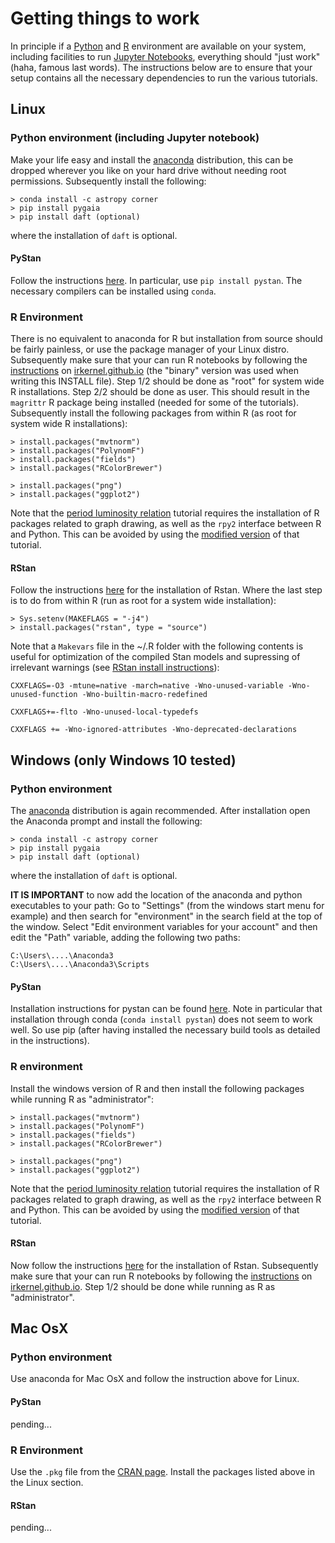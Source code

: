 # Getting things to work

In principle if a [Python](https://www.python.org) and [R](https://www.r-project.org) environment
are available on your system, including facilities to run [Jupyter Notebooks](https://jupyter.org/),
everything should "just work" (haha, famous last words). The instructions below are to ensure that
your setup contains all the necessary dependencies to run the various tutorials.

## Linux

### Python environment (including Jupyter notebook)

Make your life easy and install the [anaconda](https://www.anaconda.com/download/) distribution,
this can be dropped wherever you like on your hard drive without needing root permissions.
Subsequently install the following:

```
> conda install -c astropy corner
> pip install pygaia
> pip install daft (optional)
```

where the installation of `daft` is optional.

#### PyStan

Follow the instructions [here](https://pystan.readthedocs.io/en/latest/getting_started.html). In
particular, use `pip install pystan`. The necessary compilers can be installed using `conda`.

### R Environment

There is no equivalent to anaconda for R but installation from source should be fairly painless, or
use the package manager of your Linux distro. Subsequently make sure that your can run R notebooks
by following the [instructions](https://irkernel.github.io/installation/) on
[irkernel.github.io](https://irkernel.github.io) (the "binary" version was used when writing this
INSTALL file). Step 1/2 should be done as "root" for system wide R installations. Step 2/2 should be
done as user. This should result in the `magrittr` R package being installed (needed for some of the
tutorials). Subsequently install the following packages from within R (as root for system wide R
installations):

```
> install.packages("mvtnorm")
> install.packages("PolynomF")
> install.packages("fields")
> install.packages("RColorBrewer")

> install.packages("png")
> install.packages("ggplot2")
```

Note that the [period luminosity relation](./period-luminosity-relation) tutorial requires the
installation of R packages related to graph drawing, as well as the `rpy2` interface between R and
Python. This can be avoided by using the [modified
version](./period-luminosity-relation/TutorialPLZ_R.ipynb) of that tutorial.

#### RStan

Follow the instructions
[here](https://github.com/stan-dev/rstan/wiki/Installing-RStan-on-Mac-or-Linux) for the installation
of Rstan. Where the last step is to do from within R (run as root for a system wide installation):

```
> Sys.setenv(MAKEFLAGS = "-j4") 
> install.packages("rstan", type = "source")
```

Note that a `Makevars` file in the ~/.R folder with the following contents is useful for
optimization of the compiled Stan models and supressing of irrelevant warnings (see [RStan install
instructions](https://github.com/stan-dev/rstan/wiki/Installing-RStan-on-Mac-or-Linux)):

```
CXXFLAGS=-O3 -mtune=native -march=native -Wno-unused-variable -Wno-unused-function -Wno-builtin-macro-redefined

CXXFLAGS+=-flto -Wno-unused-local-typedefs

CXXFLAGS += -Wno-ignored-attributes -Wno-deprecated-declarations
```

## Windows (only Windows 10 tested)

### Python environment

The [anaconda](https://www.anaconda.com/download/) distribution is again recommended. After
installation open the Anaconda prompt and install the following:

```
> conda install -c astropy corner
> pip install pygaia
> pip install daft (optional)
```

where the installation of `daft` is optional.

__IT IS IMPORTANT__ to now add the location of the anaconda and python executables to your path:
Go to "Settings" (from the windows start menu for example) and then search for "environment" in the
search field at the top of the window. Select "Edit environment variables for your account" and then
edit the "Path" variable, adding the following two paths:

```
C:\Users\....\Anaconda3
C:\Users\....\Anaconda3\Scripts
```

#### PyStan

Installation instructions for pystan can be found
[here](https://pystan.readthedocs.io/en/latest/windows.html#windows). Note in particular that
installation through conda (`conda install pystan`) does not seem to work well. So use pip (after
having installed the necessary build tools as detailed in the instructions).

### R environment

Install the windows version of R and then install the following packages while running R as
"administrator":

```
> install.packages("mvtnorm")
> install.packages("PolynomF")
> install.packages("fields")
> install.packages("RColorBrewer")

> install.packages("png")
> install.packages("ggplot2")
```

Note that the [period luminosity relation](./period-luminosity-relation) tutorial requires the
installation of R packages related to graph drawing, as well as the `rpy2` interface between R and
Python. This can be avoided by using the [modified
version](./period-luminosity-relation/TutorialPLZ_R.ipynb) of that tutorial.

#### RStan

Now follow the instructions
[here](https://github.com/stan-dev/rstan/wiki/Installing-RStan-on-Windows) for the installation of
Rstan. Subsequently make sure that your can run R notebooks by following the
[instructions](https://irkernel.github.io/installation/) on
[irkernel.github.io](https://irkernel.github.io). Step 1/2 should be done while running as R as
"administrator".

## Mac OsX

### Python environment

Use anaconda for Mac OsX and follow the instruction above for Linux.

#### PyStan

pending...

### R Environment

Use the `.pkg` file from the [CRAN page](https://cran.r-project.org). Install the packages listed
above in the Linux section.

#### RStan

pending...
